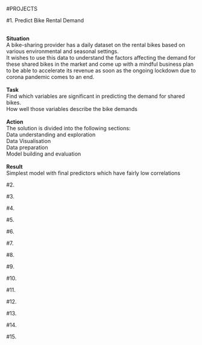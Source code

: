 #PROJECTS

#1. Predict Bike Rental Demand 


<br> **Situation**                                                                                                                                       
A bike-sharing provider has a daily dataset on the rental bikes based on various environmental and seasonal settings. 
<br> It wishes to use this data to understand the factors affecting the demand for these shared bikes in the market and come up with a mindful business plan to be able to accelerate its revenue as soon as the ongoing lockdown due to corona pandemic comes to an end.
<br> 
<br> **Task** 
<br> Find which variables are significant in predicting the demand for shared bikes.
<br> How well those variables describe the bike demands 
<br>
<br> **Action**
<br>The solution is divided into the following sections:
<br> Data understanding and exploration
<br> Data Visualisation
<br> Data preparation
<br> Model building and evaluation
<br>
<br> **Result**
<br> Simplest model with final predictors which have fairly low correlations

#2.

#3.

#4.

#5.

#6.

#7.

#8.

#9.

#10.

#11.

#12.

#13.

#14.

#15.
